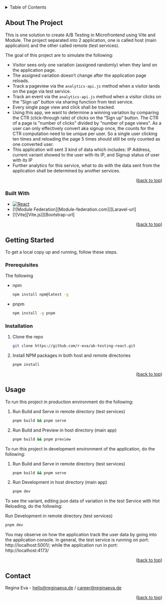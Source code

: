 <a name="readme-top"></a>

<!-- TABLE OF CONTENTS -->
<details>
  <summary>Table of Contents</summary>
  <ol>
    <li>
      <a href="#about-the-project">About The Project</a>
      <ul>
        <li><a href="#built-with">Built With</a></li>
      </ul>
    </li>
    <li>
      <a href="#getting-started">Getting Started</a>
      <ul>
        <li><a href="#prerequisites">Prerequisites</a></li>
        <li><a href="#installation">Installation</a></li>
      </ul>
    </li>
    <li><a href="#usage">Usage</a></li>
    <li><a href="#roadmap">Roadmap</a></li>
    <li><a href="#contact">Contact</a></li>
  </ol>
</details>

<!-- ABOUT THE PROJECT -->

## About The Project

This is one solution to create A/B Testing in Microfrontend using Vite and Module. The project separated into 2 application, one is called host (main application) and the other called remote (test services).

The goal of this project are to simulate the following:

- Visitor sees only one variation (assigned randomly) when they land on the application page.
- The assigned variation doesn’t change after the application page reloads.
- Track a pageview via the `analytics-api.js` method when a visitor lands on the page via test service.
- Track an event via the `analytics-api.js` method when a visitor clicks on the “Sign up” button via sharing function from test service.
- Every single page view and click shall be tracked.
- Using this app, we want to determine a winning variation by comparing the CTR (click-through rate) of clicks on the “Sign up” button. The CTR of a page is "number of clicks" divided by "number of page views". As a user can only effectively convert aka signup once, the counts for the CTR computation need to be unique per user. So a single user clicking ten times and reloading the page 5 times should still be only counted as one converted user.
- This application will sent 3 kind of data which includes: IP Address, current variant showed to the user with its IP, and Signup status of user with its IP
- Further analytics for this service, what to do with the data sent from the application shall be determined by another services.

<p align="right">(<a href="#readme-top">back to top</a>)</p>

### Built With

- [![React][React.js]][React-url]
- [![Module Federation][Module-federation.com]][Laravel-url]
- [![Vite][Vite.js]][Bootstrap-url]

<p align="right">(<a href="#readme-top">back to top</a>)</p>

<!-- GETTING STARTED -->

## Getting Started

To get a local copy up and running, follow these steps.

### Prerequisites

The following

- npm
  ```sh
  npm install npm@latest -g
  ```
- pnpm
  ```sh
  npm install -g pnpm
  ```

### Installation

1. Clone the repo
   ```sh
   git clone https://github.com/r-eva/ab-testing-react.git
   ```
2. Install NPM packages in both host and remote directories
   ```sh
   pnpm install
   ```

<p align="right">(<a href="#readme-top">back to top</a>)</p>

<!-- USAGE EXAMPLES -->

## Usage

To run this project in production environment do the following:

1. Run Build and Serve in remote directory (test services)
   ```sh
   pnpm build && pnpm serve
   ```
2. Run Build and Preview in host directory (main app)
   ```sh
   pnpm build && pnpm preview
   ```

To run this project in development environment of the application, do the following:

1. Run Build and Serve in remote directory (test services)
   ```sh
   pnpm build && pnpm serve
   ```
2. Run Development in host directory (main app)
   ```sh
   pnpm dev
   ```

To see the variant, editing json data of variation in the test Service with Hot Reloading, do the following:

Run Development in remote directory (test services)

```sh
pnpm dev
```

You may observe on how the application track the user data by going into the application console.
In general, the test service is running on port: http://localhost:5001/; while the application run in port: http://localhost:4173/

<p align="right">(<a href="#readme-top">back to top</a>)</p>

<!-- CONTACT -->

## Contact

Regina Eva - hello@reginaeva.de / career@reginaeva.de

<p align="right">(<a href="#readme-top">back to top</a>)</p>

<!-- MARKDOWN LINKS & IMAGES -->

[React.js]: https://img.shields.io/badge/React-20232A?style=for-the-badge&logo=react&logoColor=61DAFB
[React-url]: https://reactjs.org/
[Module-federation]: https://webpack.js.org/site-logo.c0e60df418e04f58.svg
[Webpack-url]: https://webpack.js.org/concepts/module-federation/
[Vitejs.dev]: https://vitejs.dev/
[Vite-url]: https://vitejs.dev/

